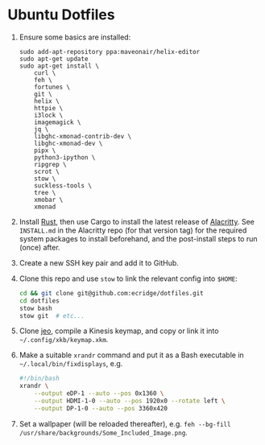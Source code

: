 # Ubuntu Dotfiles

1. Ensure some basics are installed:

   ```
   sudo add-apt-repository ppa:maveonair/helix-editor
   sudo apt-get update
   sudo apt-get install \
       curl \
       feh \
       fortunes \
       git \
       helix \
       httpie \
       i3lock \
       imagemagick \
       jq \
       libghc-xmonad-contrib-dev \
       libghc-xmonad-dev \
       pipx \
       python3-ipython \
       ripgrep \
       scrot \
       stow \
       suckless-tools \
       tree \
       xmobar \
       xmonad
   ```

2. Install [Rust](https://rustup.rs/), then use Cargo to install the latest release of
   [Alacritty](https://github.com/alacritty/alacritty]).  See `INSTALL.md` in the Alacritty repo (for that version tag)
   for the required system packages to install beforehand, and the post-install steps to run (once) after.

3. Create a new SSH key pair and add it to GitHub.

4. Clone this repo and use `stow` to link the relevant config into `$HOME`:

   ```bash
   cd && git clone git@github.com:ecridge/dotfiles.git
   cd dotfiles
   stow bash
   stow git  # etc...
   ```

5. Clone [jeo](https://github.com/ecridge/jeo), compile a Kinesis keymap, and copy or link it into
   `~/.config/xkb/keymap.xkm`.

6. Make a suitable `xrandr` command and put it as a Bash executable in `~/.local/bin/fixdisplays`, e.g.

   ```bash
   #!/bin/bash
   xrandr \
       --output eDP-1 --auto --pos 0x1360 \
       --output HDMI-1-0 --auto --pos 1920x0 --rotate left \
       --output DP-1-0 --auto --pos 3360x420
   ```

7. Set a wallpaper (will be reloaded thereafter), e.g. `feh --bg-fill /usr/share/backgrounds/Some_Included_Image.png`.
